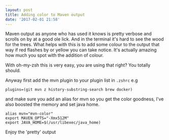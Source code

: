 ```yaml
---
layout: post
title: Adding color to Maven output
date: '2017-02-01 21:58'
---
```


Maven output as anyone who has used it knows is pretty verbose and scrolls on by at a good ole lick. And in the terminal it's hard to see the wood for the trees.  What helps with this is to add some colour to the output that way if red flashes by or yellow you can take notice.  It's actually amazing how much you spot with the addition of colour.

With oh-my-zsh this is very easy, you are using that right? You totally should.

Anyway first add the mvn plugin to your plugin list in `.zshrc`
e.g

`plugins=(git mvn z history-substring-search brew docker)`

and make sure you add an alias for mvn so you get the color goodness, I've also boosted the memory and set java home.

```
alias mvn="mvn-color"
export MAVEN_OPTS="-Xmx512M"
export JAVA_HOME=$(/usr/libexec/java_home)
```

Enjoy the 'pretty' output
